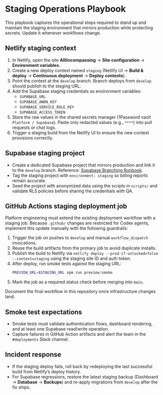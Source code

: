# Staging Operations Playbook

This playbook captures the operational steps required to stand up and maintain the staging environment that mirrors production while protecting secrets. Update it whenever workflows change.

## Netlify staging context

1. In Netlify, open the site **AllIincompassing** → **Site configuration** → **Environment variables**.
2. Create a new deploy context named `staging` (Netlify UI → **Build & deploy** → **Continuous deployment** → **Deploy contexts**).
3. Point the context at the `develop` branch. Branch deploys from `develop` should publish to the staging URL.
4. Add the Supabase staging credentials as environment variables:
   - `SUPABASE_URL`
   - `SUPABASE_ANON_KEY`
   - `SUPABASE_SERVICE_ROLE_KEY`
   - `SUPABASE_ACCESS_TOKEN`
5. Store the raw values in the shared secrets manager (1Password vault `Platform / Supabase`). Paste only redacted values (e.g., `****`) into pull requests or chat logs.
6. Trigger a staging build from the Netlify UI to ensure the new context provisions correctly.

## Supabase staging project

- Create a dedicated Supabase project that mirrors production and link it to the `develop` branch. Reference: [Supabase Branching Runbook](./supabase_branching.md#promoting-to-staging-develop).
- Tag the staging project with `environment: staging` so billing reports remain accurate.
- Seed the project with anonymized data using the scripts in `scripts/` and validate RLS policies before sharing the credentials with QA.

## GitHub Actions staging deployment job

Platform engineering must extend the existing deployment workflow with a staging job. Because `.github/` changes are restricted for Codex agents, implement this update manually with the following guardrails:

1. Trigger the job on pushes to `develop` and manual `workflow_dispatch` invocations.
2. Reuse the build artifacts from the primary job to avoid duplicate installs.
3. Publish the build to Netlify via `netlify deploy --prod-if-unlocked=false --context=staging` using the staging site ID and auth token.
4. After deploy, run smoke tests against the staging URL:
   ```bash
   PREVIEW_URL=$STAGING_URL npm run preview:smoke
   ```
5. Mark the job as a required status check before merging into `main`.

Document the final workflow in this repository once infrastructure changes land.

## Smoke test expectations

- Smoke tests must validate authentication flows, dashboard rendering, and at least one Supabase read/write operation.
- Capture failures in GitHub Action artifacts and alert the team in the `#deployments` Slack channel.

## Incident response

- If the staging deploy fails, roll back by redeploying the last successful build from Netlify’s deploy history.
- For Supabase regressions, restore the latest staging backup (Dashboard → **Database** → **Backups**) and re-apply migrations from `develop` after the fix ships.
